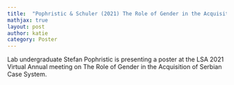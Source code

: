 ```yaml
---
title:  "Pophristic & Schuler (2021) The Role of Gender in the Acquisition of the Serbian Case System"
mathjax: true
layout: post
author: katie
category: Poster
---
```



Lab undergraduate Stefan Pophristic is presenting a poster at the LSA 2021 Virtual Annual meeting on The Role of Gender in the Acquisition of Serbian Case System. 
